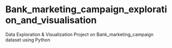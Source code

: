 # Bank_marketing_campaign_exploration_and_visualisation
Data Exploration &amp; Visualization Project on Bank_marketing_campaign dataset using Python


